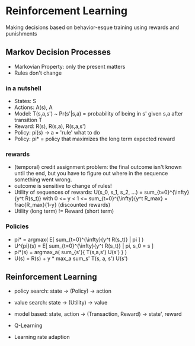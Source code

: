 # Reinforcement Learning

Making decisions based on behavior-esque training using rewards and punishments

## Markov Decision Processes
- Markovian Property: only the present matters
- Rules don't change

### in a nutshell
- States: S
- Actions: A(s), A
- Model: T(s,a,s') ~ Pr(s'|s,a) = probability of being in s' given s,a after transition T
- Reward: R(s), R(s,a), R(s,a,s')
- Policy: pi(s) -> a = 'rule' what to do
- Policy: pi* = policy that maximizes the long term expected reward

### rewards
* (temporal) credit assignment problem: the final outcome isn't known until the end, but you have to figure out where in the sequence something went wrong.
* outcome is sensitive to change of rules!
* Utility of sequences of rewards: U(s_0, s_1, s_2, ...) = sum_{t=0}^{\infty}{y^t R(s_t)} with 0 <= y < 1 <= sum_{t=0}^{\infty}{y^t R_max} = frac{R_max}{1-y} (discounted rewards)
* Utility (long term) != Reward (short term)

### Policies
* pi* = argmax( E[ sum_{t=0}^{\infty}{y^t R(s_t)} | pi ] )
* U^{pi}(s) = E[ sum_{t=0}^{\infty}{y^t R(s_t)} | pi, s_0 = s ]
* pi*(s) = argmax_a( sum_{s'}{ T(s,a,s') U(s') } )
* U(s) = R(s) + y * max_a sum_s' T(s, a, s') U(s')

## Reinforcement Learning
- policy search: state -> (Policy) -> action
- value search: state -> (Utility) -> value
- model based: state, action -> (Transaction, Reward) -> state', reward

- Q-Learning
- Learning rate adaption

